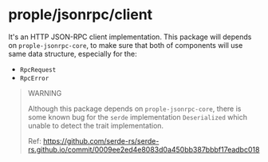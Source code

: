 # prople/jsonrpc/client

It's an HTTP JSON-RPC client implementation. This package will depends on `prople-jsonrpc-core`, to make sure that both of
components will use same data structure, especially for the:

- `RpcRequest`
- `RpcError`

> WARNING
>
> Although this package depends on `prople-jsonrpc-core`, there is some known bug for the `serde` implementation `Deserialized`
> which unable to detect the trait implementation.
>
> Ref: https://github.com/serde-rs/serde-rs.github.io/commit/0009ee2ed4e8083d0a450bb387bbbf17eadbc018
